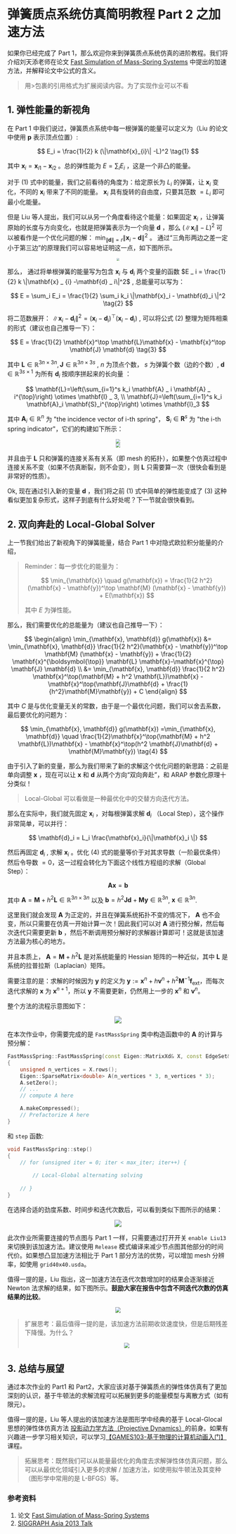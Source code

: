 # 弹簧质点系统仿真简明教程 Part 2 之加速方法

如果你已经完成了 Part 1，那么欢迎你来到弹簧质点系统仿真的进阶教程。我们将介绍刘天添老师在论文 [Fast Simulation of Mass-Spring Systems](https://tiantianliu.cn/papers/liu13fast/liu13fast.pdf) 中提出的加速方法，并解释论文中公式的含义。

> 用>包裹的引用格式为扩展阅读内容。为了实现作业可以不看

## 1. 弹性能量的新视角

在 Part 1 中我们说过，弹簧质点系统中每一根弹簧的能量可以定义为（Liu 的论文中使用 $\mathbf{p}$ 表示顶点位置）:

$$
E_i = \frac{1}{2} k (\|\mathbf{x}_{i}\| -L)^2  \tag{1}
$$

其中 $\mathbf{x}_i = \mathbf{x} _{i1} - \mathbf{x} _{i2}$ 。总的弹性能为 $E = \sum_i E_i$ ，这是一个非凸的能量。

对于 (1) 式中的能量，我们之前看待的角度为：给定原长为 $L_i$ 的弹簧，让 $\mathbf{x}_i$ 变化，不同的 $\mathbf{x}_i$ 带来了不同的能量。 $\mathbf{x}_i$ 具有旋转的自由度，只要其范数 $= L_i$ 即可最小化能量。

但是 Liu 等人提出，我们可以从另一个角度看待这个能量：如果固定 $\mathbf{x}_ i$ ，让弹簧原始的长度与方向变化，也就是把弹簧表示为一个向量 $\mathbf{d}$ ，那么 $(\|\mathbf{x} _ {i}\| - L)^2$ 可以被看作是一个优化问题的解： $\min_{\| \mathbf{d}\| =r}\| \mathbf{x}_{i} - \mathbf{d}  \|^2$ 。 通过“三角形两边之差一定小于第三边”的原理我们可以容易地证明这一点，如下图所示。

<div  align="center">    
 <img src="../images/liu13-1.png" style="zoom:40%" />
</div>

那么， 通过将单根弹簧的能量写为包含  $\mathbf{x}_ i$   与 $\mathbf{d }_ i$  两个变量的函数  $E _ i = \frac{1}{2} k \|\mathbf{x} _ {i} -\mathbf{d} _ i\|^2$  , 总能量可以写为：

$$
E = \sum_i E_i = \frac{1}{2} \sum_i k_i \|\mathbf{x}_i - \mathbf{d}_i \|^2 \tag{2}
$$

将二范数展开： $\|\mathbf{x}_i - \mathbf{d}_i \|^2  = (\mathbf{x}_i - \mathbf{d}_i)^\top (\mathbf{x}_i - \mathbf{d}_i )$ , 可以将公式 (2) 整理为矩阵相乘的形式（建议也自己推导一下）：

$$
E = \frac{1}{2} \mathbf{x}^\top \mathbf{L}\mathbf{x} - \mathbf{x}^\top \mathbf{J} \mathbf{d}  \tag{3}
$$

其中 $\mathbf{L} \in \mathbb{R}^{3n\times 3n}, \mathbf{J} \in \mathbb{R}^{3n \times 3s}$ ,  $n$ 为顶点个数， $s$ 为弹簧个数（边的个数）,  $\mathbf{d} \in \mathbb{R}^{3s \times 1}$ 为所有 $\mathbf{d}_i$ 按顺序拼起来的长向量 ：

$$
\mathbf{L}=\left(\sum_{i=1}^s k_i \mathbf{A} _ i \mathbf{A} _ i^{\top}\right) \otimes \mathbf{I} _ 3, \\
\mathbf{J}=\left(\sum_{i=1}^s k_i \mathbf{A}_i \mathbf{S}_i^{\top}\right) \otimes \mathbf{I}_3
$$

其中  $\mathbf{A}_i \in \mathbb{R}^{n}$ 为 "the incidence vector of i-th spring"， $\mathbf{S}_i \in \mathbf{R}^{s}$ 为 "the
i-th spring indicator"，它们的构建如下所示：

<div  align="center">    
 <img src="../images/A_illustration.png" style="zoom:60%" />
</div>


<div  align="center">    
 <img src="../images/S_illustration.png" style="zoom:60%" />
</div>

并且由于 $\mathbf{L}$ 只和弹簧的连接关系有关系（即 mesh 的拓扑），如果整个仿真过程中连接关系不变（如果不仿真断裂，则不会变），则 $\mathbf{L}$ 只需要算一次（很快会看到是非常好的性质）。

Ok, 现在通过引入新的变量 $\mathbf{d}$ ，我们将之前 (1) 式中简单的弹性能变成了 (3) 这种看似更加复杂形式，这样子到底有什么好处呢？下一节就会很快看到。

## 2. 双向奔赴的 Local-Global Solver

上一节我们给出了新视角下的弹簧能量，结合 Part 1 中对隐式欧拉积分能量的介绍，

> Reminder：每一步优化的能量为：
> 
> $$
> \min_{\mathbf{x}} \quad g(\mathbf{x}) = \frac{1}{2 h^2}(\mathbf{x} - \mathbf{y})^\top   \mathbf{M} (\mathbf{x} - \mathbf{y}) + E(\mathbf{x}) 
> $$ 
> 
> 其中 $E$ 为弹性能。

那么，我们需要优化的总能量为（建议也自己推导一下）：

$$
\begin{align}
\min_{\mathbf{x}, \mathbf{d}} g(\mathbf{x}) &= \min_{\mathbf{x}, \mathbf{d}} \frac{1}{2 h^2}(\mathbf{x} - \mathbf{y})^\top   \mathbf{M} (\mathbf{x} - \mathbf{y}) + \frac{1}{2} \mathbf{x}^{\boldsymbol{\top}} \mathbf{L} \mathbf{x}-\mathbf{x}^{\top} \mathbf{J} \mathbf{d} \\
&= \min_{\mathbf{x}, \mathbf{d}} \frac{1}{2 h^2} \mathbf{x}^\top(\mathbf{M} + h^2 \mathbf{L})\mathbf{x} - \mathbf{x}^\top(\mathbf{J}\mathbf{d} + \frac{1}{h^2}\mathbf{M}\mathbf{y}) + C
\end{align}
$$

其中 $C$ 是与优化变量无关的常数，由于是一个最优化问题，我们可以舍去系数，最后要优化的问题为：

$$
\min_{\mathbf{x}, \mathbf{d}} g(\mathbf{x}) =\min_{\mathbf{x}, \mathbf{d}} \quad \frac{1}{2}\mathbf{x}^\top(\mathbf{M} + h^2 \mathbf{L})\mathbf{x} - \mathbf{x}^\top(h^2 \mathbf{J}\mathbf{d} + \mathbf{M}\mathbf{y}) \tag{4}
$$

由于引入了新的变量，那么为我们带来了新的求解这个优化问题的新思路：之前是单向调整 $\mathbf{x}$ ，现在可以让 $\mathbf{x}$ 和 $\mathbf{d}$ 从两个方向“双向奔赴”，和 ARAP 参数化原理十分类似！

> Local-Global 可以看做是一种最优化中的交替方向迭代方法。

那么在实际中，我们就先固定 $\mathbf{x}_i$ ，对每根弹簧求解 $\mathbf{d}_i$ （Local Step），这个操作非常简单，可以并行：

$$ \mathbf{d}_i = L_i \frac{\mathbf{x}_i}{\|\mathbf{x}_i \|} $$

然后再固定 $\mathbf{d}_i$ , 求解 $\mathbf{x}_i$ 。优化 (4) 式的能量等价于对其求导数（一阶最优条件）然后令导数 $=0$，这一过程会转化为下面这个线性方程组的求解（Global Step）：

$$
\mathbf{A} \mathbf{x} = \mathbf{b}
$$

其中 $\mathbf{A} = \mathbf{M} + h^2 \mathbf{L} \in \mathbb{R}^{3n \times 3n}$ 以及 $\mathbf{b} = h^2 \mathbf{Jd} + \mathbf{My}\in \mathbb{R}^{3n}$, $\mathbf{x} \in \mathbb{R}^{3n}$. 

这里我们就会发现 $\mathbf{A}$ 为正定的，并且在弹簧系统拓扑不变的情况下， $\mathbf{A}$ 也不会变，所以只需要在仿真一开始计算一次！因此我们可以对 $\mathbf{A}$ 进行预分解，然后每次迭代只需要更新 $\mathbf{b}$ ，然后不断调用预分解好的求解器计算即可！这就是该加速方法最为核心的地方。

并且本质上， $\mathbf{A} = \mathbf{M} + h^2 \mathbf{L}$ 是对系统能量的 Hessian 矩阵的一种近似，其中 $\mathbf{L}$ 是系统的拉普拉斯（Laplacian）矩阵。

需要注意的是：求解的时候因为 $\mathbf{y}$ 的定义为  $\mathbf{y} := \mathbf{x}^n + h \mathbf{v}^n + h^2 \mathbf{M}^{-1} \mathbf{f}_{\text{ext}}$，而每次迭代求解的 $\mathbf{x}$ 为 $\mathbf{x}^{n+1}$，所以 $\mathbf{y}$ 不需要更新，仍然用上一步的 $\mathbf{x}^n$ 和 $\mathbf{v}^n$。

整个方法的流程示意图如下：

<div  align="center">    
 <img src="../images/liu13-pipeline.png" style="zoom:100%" />
</div>


在本次作业中，你需要完成的是 `FastMassSpring` 类中构造函数中的 $\mathbf{A}$ 的计算与预分解：

```C++ 
FastMassSpring::FastMassSpring(const Eigen::MatrixXd& X, const EdgeSet& E) : MassSpring(X, E)
{
    unsigned n_vertices = X.rows();
    Eigen::SparseMatrix<double> A(n_vertices * 3, n_vertices * 3);
    A.setZero();
    // ... 
    // compute A here

    A.makeCompressed();
    // Prefactorize A here 
}
```

和 `step` 函数: 

```C++
void FastMassSpring::step()
{
    // for (unsigned iter = 0; iter < max_iter; iter++) {
        
        // Local-Global alternating solving
    
    // }
}
```

在选择合适的劲度系数、时间步和迭代次数后，可以看到类似下图所示的结果：

<div  align="center">    
 <img src="../images/fast_mass_spring.gif" style="zoom:100%" />
</div>

此次作业所需要连接的节点图与 Part 1 一样，只需要通过打开开关 `enable Liu13` 来切换到该加速方法。建议使用 `Release` 模式编译来减少节点图其他部分的时间代价。如果想凸显加速方法相比于 Part 1 部分方法的优势，可以增加 mesh 分辨率，如使用 `grid40x40.usda`。


值得一提的是，Liu 指出，这一加速方法在迭代次数增加时的结果会逐渐接近 Newton 法求解的结果，如下图所示。**鼓励大家在报告中包含不同迭代次数的仿真结果的比较**。

<div  align="center">    
 <img src="../images/liu-iterations.png" style="zoom:80%" />
</div>

> 扩展思考：最后值得一提的是，该加速方法前期收敛速度快，但是后期残差下降慢。为什么？
> <div  align="center">    
> <img src="../images/liu13-results.png" style="zoom:80%" />
> </div>


## 3. 总结与展望

通过本次作业的 Part1 和 Part2，大家应该对基于弹簧质点的弹性体仿真有了更加深刻的认识，基于牛顿法的求解流程可以拓展到更多的能量模型与离散方式（如有限元）。

值得一提的是，Liu 等人提出的该加速方法是图形学中经典的基于 Local-Glocal 思想的弹性体仿真方法 [投影动力学方法（Projective Dynamics）](https://www.projectivedynamics.org/Projective_Dynamics/index.html)的前身。如果有兴趣进一步学习相关知识，可以学习[【GAMES103-基于物理的计算机动画入门】 ](https://www.bilibili.com/video/BV12Q4y1S73g/?p=5&share_source=copy_web&vd_source=19d965dd50171e7e3327ff6e149567c2)课程。

> 拓展思考：既然我们可以从能量最优化的角度去求解弹性体仿真问题，那么可以从最优化领域引入更多的求解 / 加速方法，如使用拟牛顿法及其变种（图形学中常用的是 L-BFGS）等。

### 参考资料
1. 论文 [Fast Simulation of Mass-Spring Systems](https://tiantianliu.cn/papers/liu13fast/liu13fast.pdf)
2. [SIGGRAPH Asia 2013 Talk](https://www.youtube.com/watch?v=vmdBHde8BL8)
